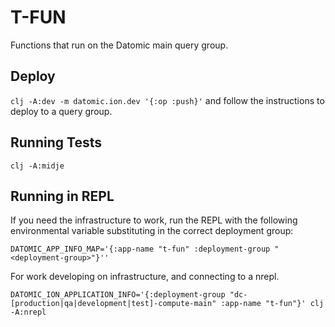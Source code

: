 # T-FUN
Functions that run on the Datomic main query group.

## Deploy
`clj -A:dev -m datomic.ion.dev '{:op :push}'`
and follow the instructions to deploy to a query group.

## Running Tests
`clj -A:midje`

## Running in REPL
If you need the infrastructure to work, run the REPL with the following environmental variable substituting in the correct deployment group:

`DATOMIC_APP_INFO_MAP='{:app-name "t-fun" :deployment-group "<deployment-group>"}''`

For work developing on infrastructure, and connecting to a nrepl.

`DATOMIC_ION_APPLICATION_INFO='{:deployment-group "dc-[production|qa|development|test]-compute-main" :app-name "t-fun"}' clj -A:nrepl`
